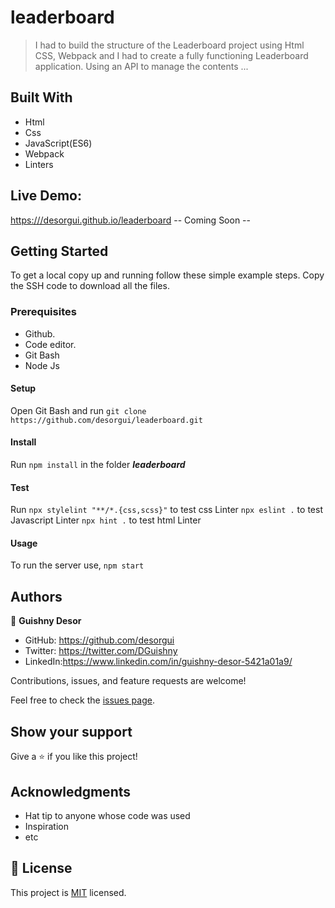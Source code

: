 # leaderboard

> I had to build the structure of the Leaderboard project using Html CSS, Webpack and I had to create a fully functioning Leaderboard application. Using an API to manage the contents ...

## Built With

- Html
- Css
- JavaScript(ES6)
- Webpack
- Linters

## Live Demo:

[https:///desorgui.github.io/leaderboard](https://desorgui.github.io/leaderboar/) -- Coming Soon --

## Getting Started

To get a local copy up and running follow these simple example steps.
Copy the SSH code to download all the files.

### Prerequisites

- Github.
- Code editor.
- Git Bash
- Node Js

#### Setup

Open Git Bash and run
`git clone https://github.com/desorgui/leaderboard.git`

#### Install

Run `npm install` in the folder **_leaderboard_**

#### Test

Run 
`npx stylelint "**/*.{css,scss}"` to test css Linter
`npx eslint .` to test Javascript Linter
`npx hint .` to test html Linter

#### Usage

To run the server use, `npm start`

## Authors

👤 **Guishny Desor**

- GitHub: https://github.com/desorgui
- Twitter: https://twitter.com/DGuishny
- LinkedIn:https://www.linkedin.com/in/guishny-desor-5421a01a9/

Contributions, issues, and feature requests are welcome!

Feel free to check the [issues page](../../issues/).

## Show your support

Give a ⭐️ if you like this project!

## Acknowledgments

- Hat tip to anyone whose code was used
- Inspiration
- etc

## 📝 License

This project is [MIT](./MIT.md) licensed.